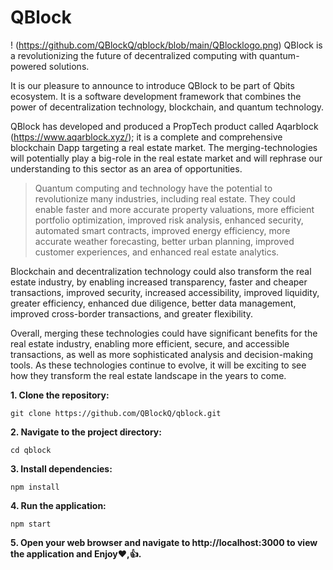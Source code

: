 # QBlock
! (https://github.com/QBlockQ/qblock/blob/main/QBlocklogo.png)
QBlock is a revolutionizing the future of decentralized computing with quantum-powered solutions.

It is our pleasure to announce to introduce QBlock to be part of Qbits ecosystem. It is a software development framework that combines the power of decentralization technology, blockchain, and quantum technology.

QBlock has developed and produced a PropTech product called Aqarblock (https://www.aqarblock.xyz/); it is a complete and comprehensive blockchain Dapp targeting a real estate market. The merging-technologies will potentially play a big-role in the real estate market and will rephrase our understanding to this sector as an area of opportunities.

> Quantum computing and technology have the potential to revolutionize many industries, including real estate. They could enable faster and more accurate property valuations, more efficient portfolio optimization, improved risk analysis, enhanced security, automated smart contracts, improved energy efficiency, more accurate weather forecasting, better urban planning, improved customer experiences, and enhanced real estate analytics.

Blockchain and decentralization technology could also transform the real estate industry, by enabling increased transparency, faster and cheaper transactions, improved security, increased accessibility, improved liquidity, greater efficiency, enhanced due diligence, better data management, improved cross-border transactions, and greater flexibility.

Overall, merging these technologies could have significant benefits for the real estate industry, enabling more efficient, secure, and accessible transactions, as well as more sophisticated analysis and decision-making tools. As these technologies continue to evolve, it will be exciting to see how they transform the real estate landscape in the years to come.

**1. Clone the repository:**

 ```
git clone https://github.com/QBlockQ/qblock.git
 ```
**2.  Navigate to the project directory:**

 ```
cd qblock
 ```

**3.  Install dependencies:**

 ```
npm install
 ```

**4.  Run the application:**

 ```
npm start
 ```

**5.  Open your web browser and navigate to http://localhost:3000 to view the application and Enjoy:heart:,:+1:.**

